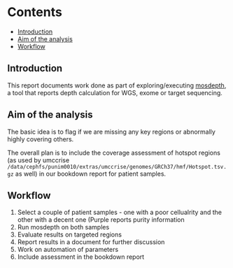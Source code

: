 # Contents

<!-- vim-markdown-toc GFM -->

* [Introduction](#introduction)
* [Aim of the analysis](#aim-of-the-analysis)
* [Workflow](#workflow)

<!-- vim-markdown-toc -->

## Introduction

This report documents work done as part of exploring/executing [mosdepth](https://github.com/brentp/mosdepth), a tool that reports depth calculation for WGS, exome or target sequencing.

## Aim of the analysis

The basic idea is to flag if we are missing any key regions or abnormally highly covering others. 

The overall plan is to include the coverage assessment of hotspot regions (as used by umccrise `/data/cephfs/punim0010/extras/umccrise/genomes/GRCh37/hmf/Hotspot.tsv.gz` as well) in our bookdown report for patient samples.

## Workflow

1. Select a couple of patient samples - one with a poor cellualrity and the other with a decent one (Purple reports purity information
2. Run mosdepth on both samples
3. Evaluate results on targeted regions 
4. Report results in a document for further discussion
5. Work on automation of parameters
6. Include assessment in the bookdown report
